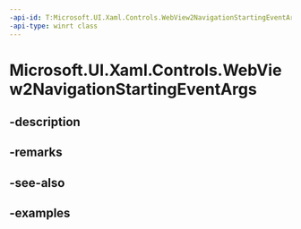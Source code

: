 ```yaml
---
-api-id: T:Microsoft.UI.Xaml.Controls.WebView2NavigationStartingEventArgs
-api-type: winrt class
---
```


# Microsoft.UI.Xaml.Controls.WebView2NavigationStartingEventArgs

<!--
public sealed class WebView2NavigationStartingEventArgs
-->


## -description

## -remarks

## -see-also

## -examples


